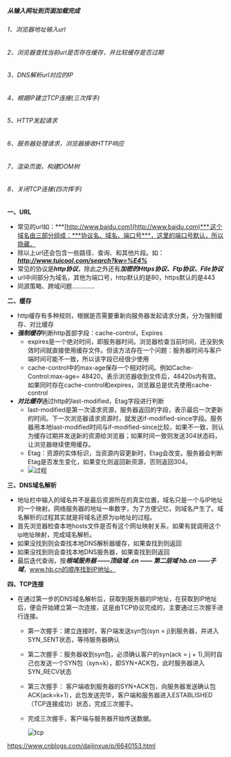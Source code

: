 ##### 								从输入网址到页面加载完成

###### 1、浏览器地址输入url

###### 2、浏览器查找当前url是否存在缓存，并比较缓存是否过期

###### 3、DNS解析url对应的IP

###### 4、根据IP建立TCP连接(三次挥手)

###### 5、HTTP发起请求

###### 6、服务器处理请求，浏览器接收HTTP响应

###### 7、渲染页面，构建DOM树

###### 8、关闭TCP连接(四次挥手)

**一、URL**

- 常见的url如：***[http://www.baidu.com](http://www.baidu.com)***,这个域名由三部分组成：***协议名、域名、端口号***，这里的端口号默认，所以隐藏。
- 除以上url还会包含一些路径、查询、和其他片段。如：***http://www.tuicool.com/search?kw=%E4%***
- 常见的协议是***http协议***，除此之外还有***加密的Https协议、Ftp协议、File协议***
- url中间部分为域名，其他为端口号，http默认的是80，https默认的是443
- 同源策略、跨域问题.............

**二、缓存**

- http缓存有多种规则，根据是否需要重新向服务器发起请求分类，分为强制缓存、对比缓存
- ***强制缓存***判断http首部字段：cache-control，Expires
  - expires是一个绝对时间，即服务器时间。浏览器检查当前时间，还没到失效时间就直接使用缓存文件。但该方法存在一个问题：服务器时间与客户端时间可能不一致，所以该字段已经很少使用
  - cache-control中的max-age保存一个相对时间。例如Cache-Control:max-age= 48420，表示浏览器收到文件后，48420s内有效。如果同时存在cache-control和expires，浏览器总是优先使用cache-control
- ***对比缓存***通过http的last-modified，Etag字段进行判断
  - last-modified是第一次请求资源，服务器返回的字段，表示最后一次更新的时间。下一次浏览器请求资源时，就发送if-modified-since字段。服务器用本地last-modified时间与if-modified-since比较，如果不一致，则认为缓存过期并发送新的资源给浏览器；如果时间一致则发送304状态码，让浏览器继续使用缓存。
  - Etag：资源的实体标识，当资源内容更新时，Etag会改变。服务器会判断Etag是否发生变化，如果变化则返回新资源，否则返回304。
  - ![过程](./cache.png)



**三、DNS域名解析**

- 地址栏中输入的域名并不是最后资源所在的真实位置，域名只是一个与IP地址的一个映射。网络服务器的地址一串数字，为了方便记忆，则域名产生了。域名解析的过程其实就是将域名还原为ip地址的过程。
- 首先浏览器检查本地hosts文件是否有这个网址映射关系，如果有就调用这个ip地址映射，完成域名解析。
- 如果没找到则会查找本地DNS解析器缓存，如果查找到则返回
- 如果没找到则会查找本地DNS服务器，如果查找到则返回
- 最后迭代查询，按***根域服务器 ——顶级域 .cn —— 第二层域 hb.cn ——子域***，www.hb.cn的顺序找到IP地址。

**四、TCP连接**

- 在通过第一步的DNS域名解析后，获取到服务器的IP地址，在获取到IP地址后，便会开始建立第一次连接，这是由TCP协议完成的，主要通过三次握手进行连接。

  - 第一次握手：建立连接时，客户端发送syn包(syn = j)到服务器，并进入SYN_SENT状态，等待服务器确认

  - 第二次握手：服务器收到syn包，必须确认客户的syn(ack = j + 1),同时自己也发送一个SYN包（syn=k），即SYN+ACK包，此时服务器进入SYN_RECV状态

  - 第三次握手： 客户端收到服务器的SYN+ACK包，向服务器发送确认包ACK(ack=k+1），此包发送完毕，客户端和服务器进入ESTABLISHED（TCP连接成功）状态，完成三次握手。

  - 完成三次握手，客户端与服务器开始传送数据。

    ![tcp](./syn.png)

https://www.cnblogs.com/daijinxue/p/6640153.html